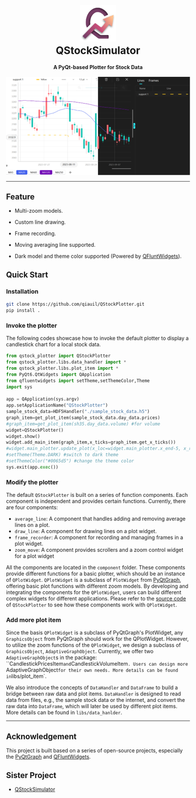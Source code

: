 <h1 align="center">
  <img src="./pics/logo.png" width="100"/>
  <br>QStockSimulator<br>
</h1>
<h4 align="center">A PyQt-based Plotter for Stock Data</h4>
<img src="pics/main.png" alt="" style="zoom: 50%;" />

------

## Feature

* Multi-zoom models.

* Custom line drawing.

* Frame recording.

* Moving averaging line supported.

* Dark model and theme color supported (Powered by  [QFluntWidgets](https://qfluentwidgets.com/)).

## Quick Start

### Installation

```bash
git clone https://github.com/qiauil/QStockPlotter.git
pip install .
```

### Invoke the plotter

The following codes showcase how to invoke the default plotter to display a candlestick chart for a local stock data.

```python
from qstock_plotter import QStockPlotter
from qstock_plotter.libs.data_handler import *
from qstock_plotter.libs.plot_item import *
from PyQt6.QtWidgets import QApplication
from qfluentwidgets import setTheme,setThemeColor,Theme
import sys

app = QApplication(sys.argv)
app.setApplicationName("QStockPlotter")
sample_stock_data=HDF5Handler("./sample_stock_data.h5")
graph_item=get_plot_item(sample_stock_data.day_data.prices) 
#graph_item=get_plot_item(sh35.day_data.volume) #for volume
widget=QStockPlotter()
widget.show()
widget.add_main_item(graph_item,x_ticks=graph_item.get_x_ticks())
#widget.main_plotter.update_plot(x_loc=widget.main_plotter.x_end-5, x_range=5) # move to the end
#setTheme(Theme.DARK) #switch to dark theme
#setThemeColor("#0065d5") #change the theme color
sys.exit(app.exec())
```

### Modify the plotter

The default `QStockPlotter` is built on a series of function components. Each component is independent and provides certain functions. Currently, there are four components:

* `average_line`: A component that handles adding and removing average lines on a plot.
* `draw_line`: A component for drawing lines on a plot widget.
* `frame_recorder`: A component for recording and managing frames in a plot widget.
* `zoom_move`: A component provides scrollers and a zoom control widget for a plot widget

All the components are located in the `component` folder. These components provide different functions for a basic plotter, which should be an instance of `QPlotWidget`. `QPlotWidget` is a subclass of `PlotWidget` from [PyQtGraph](https://www.pyqtgraph.org/), offering basic plot functions with different zoom models. By developing and integrating the components for the `QPlotWidget`, users can build different complex widgets for different applications. Please refer to the  [source code](https://github.com/qiauil/QStockPlotter/blob/main/qstock_plotter/__init__.py) of `QStockPlotter` to see how these components work with `QPlotWidget`.

### Add more plot item

Since the basis `QPlotWidget` is a subclass of PyQtGraph's PlotWidget, any `GraphicsObject` from PyQtGraph should work for the QPlotWidget. However, to utilize the zoom functions of the `QPlotWidget`, we design a subclass of `GraphicsObject`, `AdaptiveGraphObject`.  Currently, we offer two `AdaptiveGraphObject`s  in the package: ``CandlestickPricesItem` and `CandlestickVolumeItem`. Users can design more `AdaptiveGraphObject` for their own needs. More details can be found in `libs/plot_item`.

We also introduce the concepts of `DataHandler` and `DataFrame` to build a bridge between raw data and plot items. `DataHandler` is designed to read data from files, e.g., the sample stock data or the internet, and convert the raw data into `DataFrame`, which will later be used by different plot items. More details can be found in `libs/data_hanlder`.

------

## Acknowledgement

This project is built based on a series of open-source projects, especially the [PyQtGraph](https://www.pyqtgraph.org/) and  [QFluntWidgets](https://qfluentwidgets.com/).

## Sister Project
* [QStockSimulator](https://github.com/qiauil/QStockSimulator)
